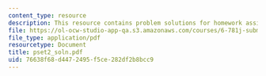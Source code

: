 ```yaml
---
content_type: resource
description: This resource contains problem solutions for homework assignment 2.
file: https://ol-ocw-studio-app-qa.s3.amazonaws.com/courses/6-781j-submicrometer-and-nanometer-technology-spring-2006/76638f68d4472495f5ce282df2b8bcc9_pset2_soln.pdf
file_type: application/pdf
resourcetype: Document
title: pset2_soln.pdf
uid: 76638f68-d447-2495-f5ce-282df2b8bcc9
---
```

